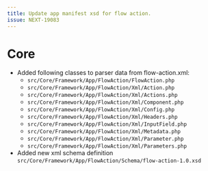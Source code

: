 ```yaml
---
title: Update app manifest xsd for flow action.
issue: NEXT-19083
---
```

# Core
* Added following classes to parser data from flow-action.xml:
  * `src/Core/Framework/App/FlowAction/FlowAction.php`
  * `src/Core/Framework/App/FlowAction/Xml/Action.php`
  * `src/Core/Framework/App/FlowAction/Xml/Actions.php`
  * `src/Core/Framework/App/FlowAction/Xml/Component.php`
  * `src/Core/Framework/App/FlowAction/Xml/Config.php`
  * `src/Core/Framework/App/FlowAction/Xml/Headers.php`
  * `src/Core/Framework/App/FlowAction/Xml/InputField.php`
  * `src/Core/Framework/App/FlowAction/Xml/Metadata.php`
  * `src/Core/Framework/App/FlowAction/Xml/Parameter.php`
  * `src/Core/Framework/App/FlowAction/Xml/Parameters.php`
* Added new xml schema definition `src/Core/Framework/App/FlowAction/Schema/flow-action-1.0.xsd`
